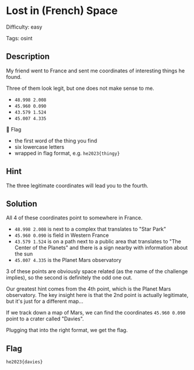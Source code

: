 Lost in (French) Space
=============

Difficulty: easy

Tags: osint

Description
-------------
My friend went to France and sent me coordinates of interesting things he found.

Three of them look legit, but one does not make sense to me.

- `48.998 2.008`
- `45.960 0.090`
- `43.579 1.524`
- `45.007 4.335`

🚩 Flag

- the first word of the thing you find
- six lowercase letters
- wrapped in flag format, e.g. `he2023{thingy}`


Hint
-------------
The three legitimate coordinates will lead you to the fourth.


Solution
-------------
All 4 of these coordinates point to somewhere in France.
- `48.998 2.008` is next to a complex that translates to "Star Park"
- `45.960 0.090` is field in Western France
- `43.579 1.524` is on a path next to a public area that translates to "The Center of the Planets" and there is a sign nearby with information about the sun
- `45.007 4.335` is the Planet Mars observatory

3 of these points are obviously space related (as the name of the challenge implies), so the second is definitely the odd one out.

Our greatest hint comes from the 4th point, which is the Planet Mars observatory.
The key insight here is that the 2nd point is actually legitimate, but it's just for a different map...

If we track down a map of Mars, we can find the coordinates `45.960 0.090` point to a crater called "Davies".

Plugging that into the right format, we get the flag.

Flag
-------------
`he2023{davies}`
